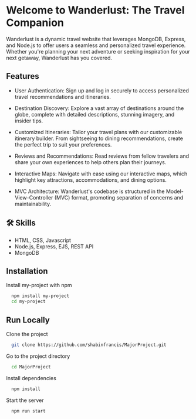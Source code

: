 # Welcome to Wanderlust: The Travel Companion



Wanderlust is a dynamic travel website that leverages MongoDB, Express, and Node.js to offer users a seamless and personalized travel experience. Whether you're planning your next adventure or seeking inspiration for your next getaway, Wanderlust has you covered.



## Features

- User Authentication: Sign up and log in securely to access       personalized travel recommendations and itineraries.

- Destination Discovery: Explore a vast array of destinations around the globe, complete with detailed descriptions, stunning imagery, and insider tips.

- Customized Itineraries: Tailor your travel plans with our customizable itinerary builder. From sightseeing to dining recommendations, create the perfect trip to suit your preferences.

- Reviews and Recommendations: Read reviews from fellow travelers and share your own experiences to help others plan their journeys.

- Interactive Maps: Navigate with ease using our interactive maps, which highlight key attractions, accommodations, and dining options.

- MVC Architecture: Wanderlust's codebase is structured in the Model-View-Controller (MVC) format, promoting separation of concerns and maintainability.


## 🛠 Skills
- HTML, CSS, Javascript
- Node.js, Express, EJS, REST API
- MongoDB


## Installation

Install my-project with npm

```bash
  npm install my-project
  cd my-project
```
    
## Run Locally

Clone the project

```bash
  git clone https://github.com/shabinfrancis/MajorProject.git
```

Go to the project directory

```bash
  cd MajorProject
```

Install dependencies

```bash
  npm install
```

Start the server

```bash
  npm run start
```


